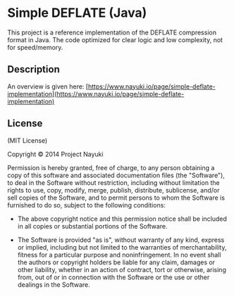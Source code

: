 Simple DEFLATE (Java)
=====================

This project is a reference implementation of the DEFLATE compression format in Java.
The code optimized for clear logic and low complexity, not for speed/memory.


Description
-----------

An overview is given here: [https://www.nayuki.io/page/simple-deflate-implementation](https://www.nayuki.io/page/simple-deflate-implementation)


License
-------

(MIT License)

Copyright © 2014 Project Nayuki

Permission is hereby granted, free of charge, to any person obtaining a copy of
this software and associated documentation files (the "Software"), to deal in
the Software without restriction, including without limitation the rights to
use, copy, modify, merge, publish, distribute, sublicense, and/or sell copies of
the Software, and to permit persons to whom the Software is furnished to do so,
subject to the following conditions:

* The above copyright notice and this permission notice shall be included in
  all copies or substantial portions of the Software.

* The Software is provided "as is", without warranty of any kind, express or
  implied, including but not limited to the warranties of merchantability,
  fitness for a particular purpose and noninfringement. In no event shall the
  authors or copyright holders be liable for any claim, damages or other
  liability, whether in an action of contract, tort or otherwise, arising from,
  out of or in connection with the Software or the use or other dealings in the
  Software.
